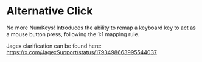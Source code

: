 # Alternative Click
No more NumKeys!
Introduces the ability to remap a keyboard key to act as a mouse button press, following the 1:1 mapping rule.

Jagex clarification can be found here: https://x.com/JagexSupport/status/1793498663995544037